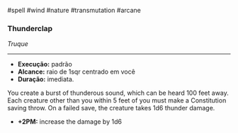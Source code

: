 #spell #wind #nature #transmutation #arcane 
### Thunderclap
*Truque*
___
- **Execução:** padrão
- **Alcance:** raio de 1sqr centrado em você
- **Duração:** imediata.

You create a burst of thunderous sound, which can be heard 100 feet away.  
Each creature other than you within 5 feet of you must make a Constitution saving throw. On a failed save, the creature takes 1d6 thunder damage.  

- **+2PM:** increase the damage by 1d6
